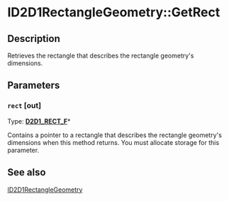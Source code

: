 # ID2D1RectangleGeometry::GetRect

## Description

Retrieves the rectangle that describes the rectangle geometry's dimensions.

## Parameters

### `rect` [out]

Type: **[D2D1_RECT_F](https://learn.microsoft.com/windows/win32/Direct2D/d2d1-rect-f)***

Contains a pointer to a rectangle that describes the rectangle geometry's dimensions when this method returns. You must allocate storage for this parameter.

## See also

[ID2D1RectangleGeometry](https://learn.microsoft.com/windows/win32/api/d2d1/nn-d2d1-id2d1rectanglegeometry)